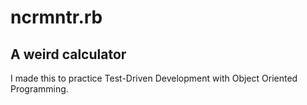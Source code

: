 # ncrmntr.rb

## A weird calculator

I made this to practice Test-Driven Development with Object Oriented Programming.
